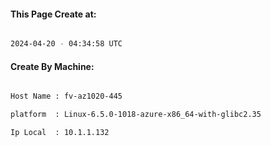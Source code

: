 
   
#### This Page Create at:

```bash

2024-04-20 - 04:34:58 UTC

```

#### Create By Machine:

```bash

Host Name : fv-az1020-445

platform  : Linux-6.5.0-1018-azure-x86_64-with-glibc2.35

Ip Local  : 10.1.1.132

```

